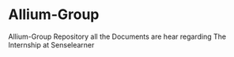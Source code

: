 # Allium-Group
Allium-Group Repository all the Documents are hear regarding The Internship at Senselearner
